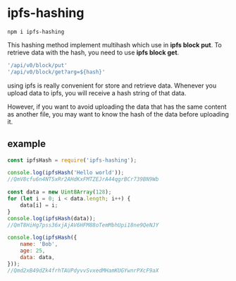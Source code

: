 # ipfs-hashing

`
npm i ipfs-hashing
`

This hashing method implement multihash which use in **ipfs block put**. To retrieve data with the hash, you need to  use **ipfs block get**.

```js
'/api/v0/block/put'
'/api/v0/block/get?arg=${hash}'
```

using ipfs is really convenient for store and retrieve data.
Whenever you upload data to ipfs, you will receive a hash string of that data.

However, if you want to avoid uploading the data that has the same content as another file, you may want to know the hash of the data before uploading it.

## example
```javascript
const ipfsHash = require('ipfs-hashing');

console.log(ipfsHash('Hello world'));
//QmV8cfu6n4NT5xRr2AHdKxFMTZEJrA44qgrBCr739BN9Wb

const data = new Uint8Array(128);
for (let i = 0; i < data.length; i++) {
    data[i] = i;
}
console.log(ipfsHash(data));
//QmT8HiHg7pss36xjAjAV6HFM88oTemMbhUpi18ne9QeNJY

console.log(ipfsHash({
    name: 'Bob',
    age: 25,
    data: data,
}));
//Qmd2xB49dZk4frhTAUPdyvvSvxedMHamKUGYwnrPXcF9aX
```